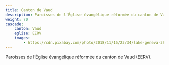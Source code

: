 ```yaml
---
title: Canton de Vaud
description: Paroisses de l’Église évangélique réformée du canton de Vaud (EERV).
weight: 70
cascade:
    canton: Vaud
    eglise: EERV
    images:
        - https://cdn.pixabay.com/photo/2018/11/15/23/34/lake-geneva-3818424_960_720.jpg
---
```


Paroisses de l’Église évangélique réformée du canton de Vaud (EERV).
